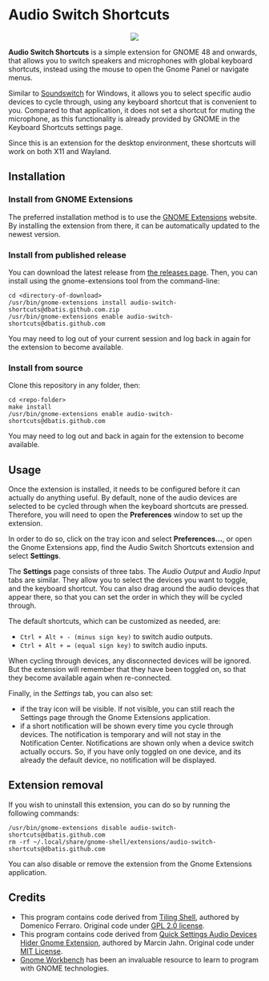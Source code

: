 # Audio Switch Shortcuts

<div align="center">
  <a href="https://extensions.gnome.org/extension/8150/audio-switch-shortcuts/" >
      <img src="https://img.shields.io/badge/Install%20from-extensions.gnome.org-4A86CF?style=for-the-badge&logo=Gnome&logoColor=white"/>
  </a>
</div>

**Audio Switch Shortcuts** is a simple extension for GNOME 48 and onwards, that allows you to switch speakers
and microphones with global keyboard shortcuts, instead using the mouse to open the Gnome Panel
or navigate menus.

Similar to [Soundswitch](https://github.com/Belphemur/SoundSwitch) for Windows, it allows you to select
specific audio devices to cycle through, using any keyboard shortcut that is convenient to you. Compared to
that application, it does not set a shortcut for muting the microphone, as
this functionality is already provided by GNOME in the Keyboard Shortcuts settings page.

Since this is an extension for the desktop environment, these shortcuts will work on both X11 and Wayland.

## Installation

### Install from GNOME Extensions

The preferred installation method is to use the
[GNOME Extensions](https://extensions.gnome.org/extension/8150/audio-switch-shortcuts/) website. By installing the
extension from there, it can be automatically updated to the newest version.

### Install from published release

You can download the latest release from [the releases page](https://github.com/dbatis/gnome-shell-extension-audio-switch-shortcuts/releases).
Then, you can install using the gnome-extensions tool from the command-line:

```shell
cd <directory-of-download>
/usr/bin/gnome-extensions install audio-switch-shortcuts@dbatis.github.com.zip
/usr/bin/gnome-extensions enable audio-switch-shortcuts@dbatis.github.com
```

You may need to log out of your current session and log back in again for the extension to become available.

### Install from source

Clone this repository in any folder, then:
```shell
cd <repo-folder>
make install
/usr/bin/gnome-extensions enable audio-switch-shortcuts@dbatis.github.com
```

You may need to log out and back in again for the extension to become available.

## Usage

Once the extension is installed, it needs to be configured before it can actually do anything useful. By default,
none of the audio devices are selected to be cycled through when the keyboard shortcuts are pressed. Therefore,
you will need to open the **Preferences** window to set up the extension.

In order to do so, click on the tray icon and select **Preferences...**, or open the Gnome Extensions app, 
find the Audio Switch Shortcuts extension and select **Settings**.

The **Settings** page consists of three tabs. The *Audio Output* and *Audio Input* tabs are similar. They allow
you to select the devices you want to toggle, and the keyboard shortcut. You can also drag around the audio devices that
appear there, so that you can set the order in which they will be cycled through.


The default shortcuts, which can be customized as needed, are:
- `Ctrl + Alt + - (minus sign key)` to switch audio outputs.
- `Ctrl + Alt + = (equal sign key)` to switch audio inputs.

When cycling through devices, any disconnected devices will be ignored. But the extension will remember that they
have been toggled on, so that they become available again when re-connected.

Finally, in the *Settings* tab, you can also set:
- if the tray icon will be visible. If not visible, you can still reach the Settings page through the Gnome Extensions
 application.
- if a short notification will be shown every time you cycle through devices. The notification is temporary
  and will not stay in the Notification Center. Notifications are shown only when a device switch actually occurs.
  So, if you have only toggled on one device, and its already the default device, no notification will be displayed.

## Extension removal

If you wish to uninstall this extension, you can do so by running the following commands:

```shell
/usr/bin/gnome-extensions disable audio-switch-shortcuts@dbatis.github.com
rm -rf ~/.local/share/gnome-shell/extensions/audio-switch-shortcuts@dbatis.github.com
```

You can also disable or remove the extension from the Gnome Extensions application.

## Credits

- This program contains code derived from [Tiling Shell](https://github.com/domferr/tilingshell/tree/main),
  authored by Domenico Ferraro. Original code under
  [GPL 2.0 license](https://github.com/domferr/tilingshell/tree/main?tab=GPL-2.0-1-ov-file#readme).
- This program contains code derived from [Quick Settings Audio Devices Hider Gnome Extension](https://github.com/marcinjahn/gnome-quicksettings-audio-devices-hider-extension),
  authored by Marcin Jahn. Original code under
  [MIT License](https://github.com/marcinjahn/gnome-quicksettings-audio-devices-hider-extension?tab=MIT-1-ov-file#readme).
- [Gnome Workbench](https://github.com/workbenchdev/Workbench) has been an invaluable resource to learn
  to program with GNOME technologies.